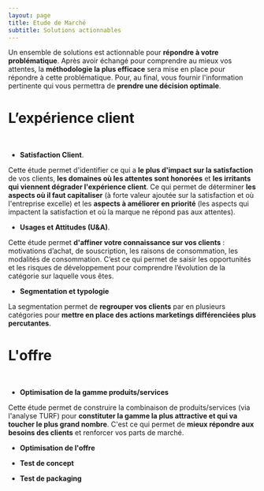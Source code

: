 ```yaml
---
layout: page
title: Etude de Marché
subtitle: Solutions actionnables
---
```


Un ensemble de solutions est actionnable pour **répondre à votre problématique**. Après avoir échangé pour comprendre au mieux vos attentes, la **méthodologie la plus efficace** sera mise en place pour répondre à cette problématique. Pour, au final, vous fournir l'information pertinente qui vous permettra de **prendre une décision optimale**. 

<h1>L’expérience client</h1>

<br/>

* **Satisfaction Client**. 

Cette étude permet d'identifier ce qui a **le plus d'impact sur la satisfaction** de vos clients, **les domaines où les attentes sont honorées** et **les irritants qui viennent dégrader l'expérience client**. Ce qui permet de déterminer **les aspects où il faut capitaliser** (à forte valeur ajoutée sur la satisfaction et où l'entreprise excelle) et les **aspects à améliorer en priorité** (les aspects qui impactent la satisfaction et où la marque ne répond pas aux attentes).
	
* **Usages et Attitudes (U&A)**.
	 
Cette étude permet **d'affiner votre connaissance sur vos clients** : motivations d’achat, de souscription, les raisons de consommation, les modalités de consommation. C’est ce qui permet de saisir les opportunités et les risques de développement pour comprendre l’évolution de la catégorie sur laquelle vous êtes.

* **Segmentation et typologie**

La segmentation permet de **regrouper vos clients** par en plusieurs catégories pour **mettre en place des actions marketings différenciées plus percutantes**. 

<h1>L'offre</h1>

<br/>

* **Optimisation de la gamme produits/services**

Cette étude permet de construire la combinaison de produits/services (via l'analyse TURF) pour **constituter la gamme la plus attractive et qui va toucher le plus grand nombre**. C'est ce qui permet de **mieux répondre aux besoins des clients** et renforcer vos parts de marché. 

* **Optimisation de l'offre**

* **Test de concept**

* **Test de packaging**



